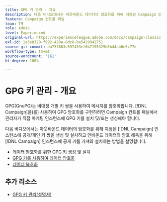 ```yaml
---
title: GPG 키 관리 - 개요
description: 다음 비디오에서는 아웃바운드 데이터의 암호화를 위해 지정된 Campaign 인스턴스에 공개/개인 키 쌍을 생성 및 설치하고 인바운드 데이터의 암호 해독을 위해 Campaign 인스턴스에 공개 키를 가져와 설치하는 방법을 설명합니다.
feature: Campaign 컨트롤 패널
team: TM
role: Admin
level: Experienced
original-url: https://experienceleague.adobe.com/docs/campaign-classic-learn/tutorials/administrating/control-panel-acc/gpg-key-management/gpg-key-management-overview.html
exl-id: 1a3e8320-f992-428a-8dc8-ba5429042751
source-git-commit: da757603c597453ef6b7195329b5b44ab6e5c77d
workflow-type: tm+mt
source-wordcount: '161'
ht-degree: 100%

---
```


# GPG 키 관리 - 개요

GPG(GnuPG)는 비대칭 개별 키 쌍을 사용하여 메시지를 암호화합니다. [!DNL Campaign]을(를) 사용하여 GPG 암호화를 구현하려면 Campaign 컨트롤 패널에서 관리자가 직접 마케팅 인스턴스에 GPG 키를 설치 및/또는 생성해야 합니다.

다음 비디오에서는 아웃바운드 데이터의 암호화를 위해 지정된 [!DNL Campaign] 인스턴스에 공개/개인 키 쌍을 생성 및 설치하고 인바운드 데이터의 암호 해독을 위해 [!DNL Campaign] 인스턴스에 공개 키를 가져와 설치하는 방법을 설명합니다.

* [데이터 암호화를 위한 GPG 키 생성 및 설치](./generating-and-installing-gpg-keys-for-data-encryption.md)
* [GPG 키를 사용하여 데이터 암호화](./using-a-gpg-key-to-encrypt-data.md)
* [데이터 복호화](./decrypting-data.md)

## 추가 리소스

* [GPG 키 관리(설명서)](https://experienceleague.adobe.com/docs/control-panel/using/instances-settings/gpg-keys-management.html?lang=ko)
